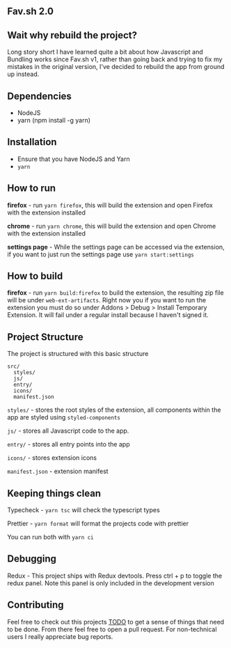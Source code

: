 ## Fav.sh 2.0

## Wait why rebuild the project?

Long story short I have learned quite a bit about how Javascript and Bundling works since Fav.sh v1, rather than going back and trying to fix my mistakes in the original version, I've decided to rebuild the app from ground up instead.

## Dependencies

* NodeJS
* yarn (npm install -g yarn)

## Installation

* Ensure that you have NodeJS and Yarn
* `yarn`


## How to run

**firefox** - run `yarn firefox`, this will build the extension and open Firefox with the extension installed

**chrome** - run `yarn chrome`, this will build the extension and open Chrome with the extension installed

**settings page** - While the settings page can be accessed via the extension, if you want to just run the settings page use `yarn start:settings`

## How to build

**firefox** - run `yarn build:firefox` to build the extension, the resulting zip file will be under `web-ext-artifacts`. Right now you if you want to run the extension you must do so under Addons > Debug > Install Temporary Extension. It will fail under a regular install because I haven't signed it.

## Project Structure

The project is structured with this basic structure

```
src/
  styles/
  js/
  entry/
  icons/
  manifest.json

```

`styles/` - stores the root styles of the extension, all components within the app are styled using `styled-components`

`js/` - stores all Javascript code to the app.

`entry/` - stores all entry points into the app

`icons/` - stores extension icons

`manifest.json` - extension manifest


## Keeping things clean

Typecheck - `yarn tsc` will check the typescript types

Prettier - `yarn format` will format the projects code with prettier

You can run both with `yarn ci`

## Debugging

Redux - This project ships with Redux devtools. Press ctrl + p to toggle the  redux panel. Note this panel is only included in the development version


## Contributing 

Feel free to check out this projects [TODO](TODO.md) to get a sense of things that need to be done. From there feel free to open a pull request. For non-technical users I really appreciate bug reports.